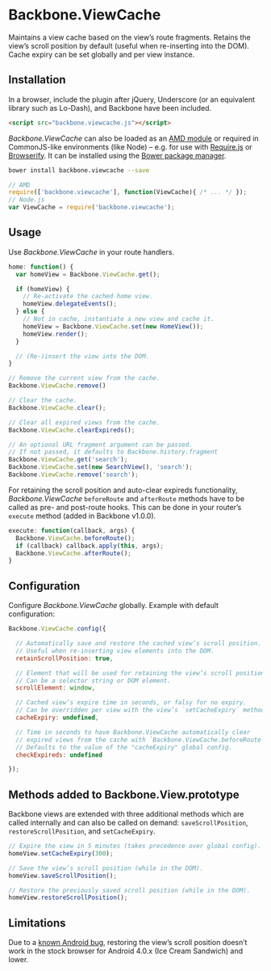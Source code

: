 # Backbone.ViewCache

Maintains a view cache based on the view’s route fragments. Retains the view’s scroll position by default (useful when re-inserting into the DOM). Cache expiry can be set globally and per view instance.

## Installation

In a browser, include the plugin after jQuery, Underscore (or an equivalent library such as Lo-Dash), and Backbone have been included.

``` html
<script src="backbone.viewcache.js"></script>
```

*Backbone.ViewCache* can also be loaded as an [AMD module][amd] or required in CommonJS-like environments (like Node) – e.g. for use with [Require.js][requirejs] or [Browserify][browserify]. It can be installed using the [Bower package manager][bower].

``` bash
bower install backbone.viewcache --save
```

``` javascript
// AMD
require(['backbone.viewcache'], function(ViewCache){ /* ... */ });
// Node.js
var ViewCache = require('backbone.viewcache');
```

## Usage

Use *Backbone.ViewCache* in your route handlers.

```javascript
home: function() {
  var homeView = Backbone.ViewCache.get();

  if (homeView) {
    // Re-activate the cached home view.
    homeView.delegateEvents();
  } else {
    // Not in cache, instantiate a new view and cache it.
    homeView = Backbone.ViewCache.set(new HomeView());
    homeView.render();
  }

  // (Re-)insert the view into the DOM.
}
```

```javascript
// Remove the current view from the cache.
Backbone.ViewCache.remove()

// Clear the cache.
Backbone.ViewCache.clear();

// Clear all expired views from the cache.
Backbone.ViewCache.clearExpireds();

// An optional URL fragment argument can be passed.
// If not passed, it defaults to Backbone.history.fragment
Backbone.ViewCache.get('search');
Backbone.ViewCache.set(new SearchView(), 'search');
Backbone.ViewCache.remove('search');
```

For retaining the scroll position and auto-clear expireds functionality, *Backbone.ViewCache* `beforeRoute` and `afterRoute` methods have to be called as pre- and post-route hooks. This can be done in your router’s `execute` method (added in Backbone v1.0.0).

```javascript
execute: function(callback, args) {
  Backbone.ViewCache.beforeRoute();
  if (callback) callback.apply(this, args);
  Backbone.ViewCache.afterRoute();
}
```

## Configuration

Configure *Backbone.ViewCache* globally. Example with default configuration:

```javascript
Backbone.ViewCache.config({

  // Automatically save and restore the cached view’s scroll position.
  // Useful when re-inserting view elements into the DOM.
  retainScrollPosition: true,

  // Element that will be used for retaining the view’s scroll position.
  // Can be a selector string or DOM element.
  scrollElement: window,

  // Cached view’s expire time in seconds, or falsy for no expiry.
  // Can be overridden per view with the view’s `setCacheExpiry` method.
  cacheExpiry: undefined,

  // Time in seconds to have Backbone.ViewCache automatically clear
  // expired views from the cache with `Backbone.ViewCache.beforeRoute`.
  // Defaults to the value of the "cacheExpiry" global config.
  checkExpireds: undefined

});
```

## Methods added to Backbone.View.prototype

Backbone views are extended with three additional methods which are called internally and can also be called on demand: `saveScrollPosition`, `restoreScrollPosition`, and `setCacheExpiry`.

```javascript
// Expire the view in 5 minutes (takes precedence over global config).
homeView.setCacheExpiry(300);

// Save the view’s scroll position (while in the DOM).
homeView.saveScrollPosition();

// Restore the previously saved scroll position (while in the DOM).
homeView.restoreScrollPosition();
```

## Limitations

Due to a [known Android bug][android], restoring the view’s scroll position doesn’t work in the stock browser for Android 4.0.x (Ice Cream Sandwich) and lower.

[amd]: https://github.com/amdjs/amdjs-api/wiki/AMD
[requirejs]: http://requirejs.org/
[browserify]: http://browserify.org/
[bower]: http://bower.io/
[android]: https://code.google.com/p/android/issues/detail?id=19625

